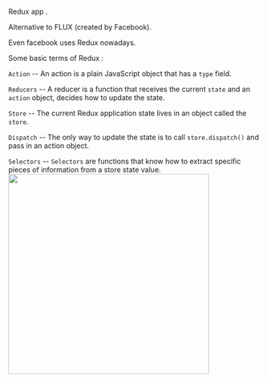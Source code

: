 Redux app . 

Alternative to FLUX (created by Facebook).

Even facebook uses Redux nowadays.

Some basic terms of Redux : 

`Action` -- 
An action is a plain JavaScript object that has a `type` field.

`Reducers` --
A reducer is a function that receives the current `state` and an `action` object, decides how to update the state.

`Store` --
The current Redux application state lives in an object called the `store`.

`Dispatch` -- 
The only way to update the state is to call `store.dispatch()` and pass in an action object.

`Selectors` --
`Selectors` are functions that know how to extract specific pieces of information from a store state value.
<img src="https://d33wubrfki0l68.cloudfront.net/01cc198232551a7e180f4e9e327b5ab22d9d14e7/b33f4/assets/images/reduxdataflowdiagram-49fa8c3968371d9ef6f2a1486bd40a26.gif" width="400px">